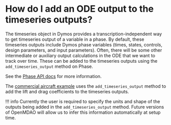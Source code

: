# How do I add an ODE output to the timeseries outputs?

The timeseries object in Dymos provides a transcription-independent way to get timeseries output of a variable in a phase.
By default, these timeseries outputs include Dymos phase variables (times, states, controls, design parameters, and input parameters).
Often, there will be some other intermediate or auxiliary output calculations in the ODE that we want to track over time.
These can be added to the timeseries outputs using the `add_timeseries_output` method on Phase.


See the [Phase API docs](../api/phase_api.md) for more information.


The [commercial aircraft example](../examples/commercial_aircraft/commercial_aircraft.md) uses the `add_timeseries_output` method to add the lift and drag coefficients to the timeseries outputs.


!!! info
    Currently the user is required to specify the units and shape of the outputs being added in the `add_timeseries_output` method.
    Future versions of OpenMDAO will allow us to infer this information automatically at setup time.